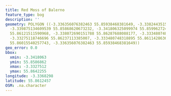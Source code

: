 ```yaml
---
title: Red Moss of Balerno
feature_type: bog
description: ''
geometry: POLYGON ((-3.336356076382463 55.85938468381649, -3.338244351528729 55.85873437796911,
  -3.339875134609539 55.85868620673232, -3.341806325099974 55.85996272432071, -3.339617642544172
  55.86121511590968, -3.338072690151788 55.86287688088177, -3.333480748318895 55.86422550744344,
  -3.33275118746696 55.86237113385007, -3.333480748318895 55.86114286364621, -3.33498278536711
  55.86015540257743, -3.336356076382463 55.85938468381649))
geo_error: 0.0
bbox:
  xmin: -3.3418063
  ymin: 55.8586862
  xmax: -3.3327512
  ymax: 55.8642255
longitude: -3.3368298
latitude: 55.8612457
OSM: .na.character
---
```

